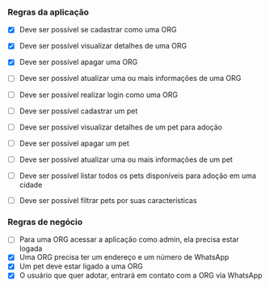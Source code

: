 ### Regras da aplicação

- [x] Deve ser possível se cadastrar como uma ORG
- [x] Deve ser possível visualizar detalhes de uma ORG
- [x] Deve ser possível apagar uma ORG
- [ ] Deve ser possível atualizar uma ou mais informações de uma ORG
- [ ] Deve ser possível realizar login como uma ORG

- [ ] Deve ser possível cadastrar um pet
- [ ] Deve ser possível visualizar detalhes de um pet para adoção
- [ ] Deve ser possível apagar um pet
- [ ] Deve ser possível atualizar uma ou mais informações de um pet
- [ ] Deve ser possível listar todos os pets disponíveis para adoção em uma cidade
- [ ] Deve ser possível filtrar pets por suas características

### Regras de negócio

- [ ] Para uma ORG acessar a aplicação como admin, ela precisa estar logada
- [x] Uma ORG precisa ter um endereço e um número de WhatsApp
- [x] Um pet deve estar ligado a uma ORG
- [x] O usuário que quer adotar, entrará em contato com a ORG via WhatsApp
